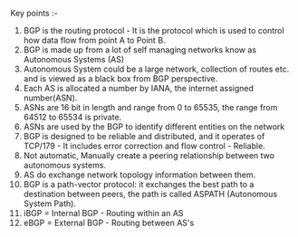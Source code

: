 Key points :- 
1. BGP is the routing protocol - It is the protocol which is used to control how data flow from point A to Point B.
2. BGP is made up from a lot of self managing networks know as Autonomous Systems (AS)
3. Autonomous System could be a large network, collection of routes etc. and is viewed as a black box from BGP perspective.
4. Each AS is allocated a number by IANA, the internet assigned number(ASN).
5. ASNs are 16 bit in length and range from 0 to 65535, the range from 64512 to 65534 is private.
6. ASNs are used by the BGP to identify different entities on the network
7. BGP is designed to be reliable and distributed, and it operates of TCP/179 - It includes error correction and flow control - Reliable.
8. Not automatic, Manually create a peering relationship between two autonomous systems.
9. AS do exchange network topology information between them.
10. BGP is a path-vector protocol: it exchanges the best path to a destination between peers, the path is called ASPATH (Autonomous System Path).
11. iBGP = Internal BGP - Routing within an AS
12. eBGP = External BGP - Routing between AS's








